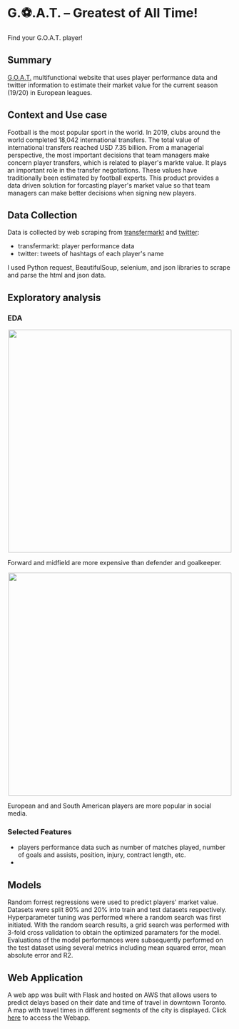 # G.:soccer:.A.T. – Greatest of All Time!
Find your G.O.A.T. player!

## Summary
[G.O.A.T.](www.datafuture.me) multifunctional website that uses player performance data and twitter information to estimate their market value for the current season (19/20) in European leagues. 

## Context and Use case
Football is the most popular sport in the world. In 2019, clubs around the world completed 18,042 international transfers. The total value of international transfers reached USD 7.35 billion. From a managerial perspective, the most important decisions that team managers make concern player transfers, which is related to player's markte value. It plays an important role in the transfer negotiations. These values have traditionally been estimated by football experts. This product provides a data driven solution for forcasting player's market value so that team managers can make better decisions when signing new players.

## Data Collection
Data is collected by web scraping from [transfermarkt](https://www.transfermarkt.com/) and [twitter](https://twitter.com/):

- transfermarkt: player performance data
- twitter: tweets of hashtags of each player's name

I used Python request, BeautifulSoup, selenium, and json libraries to scrape and parse the html and json data.

## Exploratory analysis
### EDA
<p align="center"><img src="https://github.com/qianzhangut/qian_insight/blob/master/img/output3.png" width="500"/></p>
Forward and midfield are more expensive than defender and goalkeeper.


<p align="center"><img src="https://github.com/qianzhangut/qian_insight/blob/master/img/output5.png" width="500"/></p>
European and and South American players are more popular in social media.

### Selected Features
- players performance data such as number of matches played, number of goals and assists, position, injury, contract length, etc.
- 

## Models
Random forrest regressions were used to predict players' market value. Datasets were split 80% and 20% into train and test datasets respectively. Hyperparameter tuning was performed where a random search was first initiated. With the random search results, a grid search was performed with 3-fold cross validation to obtain the optimized paramaters for the model. Evaluations of the model performances were subsequently performed on the test dataset using several metrics including mean squared error, mean absolute error and R2.


## Web Application
A web app was built with Flask and hosted on AWS that allows users to predict delays based on their date and time of travel in downtown Toronto. A map with travel times in different segments of the city is displayed. Click [here](www.datafuture.me) to access the Webapp.




